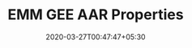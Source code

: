 ---
title: "EMM GEE AAR Properties"
image: /images/clients/logo-mgr.png
tags: ["clients"]
date: 2020-03-27T00:47:47+05:30
draft: false
---